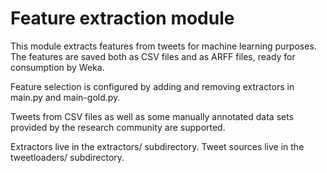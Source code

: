 Feature extraction module
=========================

This module extracts features from tweets for machine learning purposes.
The features are saved both as CSV files and as ARFF files, ready for
consumption by Weka.

Feature selection is configured by adding and removing extractors
in main.py and main-gold.py.

Tweets from CSV files as well as some manually annotated data sets
provided by the research community are supported.

Extractors live in the extractors/ subdirectory.
Tweet sources live in the tweetloaders/ subdirectory.


